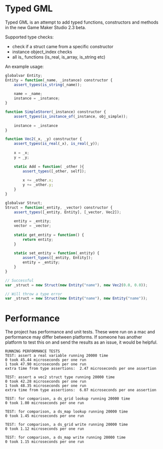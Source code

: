 # Typed GML
Typed GML is an attempt to add typed functions, constructors and methods in the new Game Maker Studio 2.3 beta.

Supported type checks:
* check if a struct came from a specific constructor
* instance object_index checks
* all is_ functions (is_real, is_array, is_string etc)

An example usage:
```JavaScript
globalvar Entity;
Entity = function(_name, _instance) constructor {
	assert_types(is_string(_name));
	
	name = _name;
	instance = _instance;
}

function SimpleStorer(_instance) constructor {
	assert_types(is_instance_of(_instance, obj_simple));
	
	instance = _instance
}

function Vec2(_x, _y) constructor {
	assert_types(is_real(_x), is_real(_y));
	
	x = _x;
	y = _y;
	
	static Add = function( _other ){
		assert_types([_other, self]);
		
		x += _other.x;
		y += _other.y;
	}
}

globalvar Struct;
Struct = function(_entity, _vector) constructor {
	assert_types([_entity, Entity], [_vector, Vec2]);
	
	entity = _entity;
	vector = _vector;
	
	static get_entity = function() {
		return entity;
	}
	
	static set_entity = function(_entity) {
		assert_types([_entity, Entity]);
		entity = _entity;
	}
}

// Successful
var _struct = new Struct(new Entity("name"), new Vec2(0.0, 0.0));

// Will throw a type error
var _struct = new Struct(new Entity("name"), new Entity("name"));
```

# Performance
The project has performance and unit tests. These were run on a mac and performance may differ between platforms. If someone has another platform to test this on and send the results as an issue, it would be helpful.

```
RUNNING PERFORMANCE TESTS 
TEST: assert a real variable running 20000 time 
0 took 45.44 microseconds per one run 
1 took 47.90 microseconds per one run 
extra time from type assertions:  2.47 microseconds per one assertion 

TEST: assert a vec2 struct type running 20000 time 
0 took 42.28 microseconds per one run 
1 took 48.35 microseconds per one run 
extra time from type assertions:  6.07 microseconds per one assertion 

TEST: for comparison, a ds_grid lookup running 20000 time 
0 took 1.00 microseconds per one run 

TEST: for comparison, a ds_map lookup running 20000 time 
0 took 1.45 microseconds per one run 

TEST: for comparison, a ds_grid write running 20000 time 
0 took 1.12 microseconds per one run 

TEST: for comparison, a ds_map write running 20000 time 
0 took 1.15 microseconds per one run 
```
